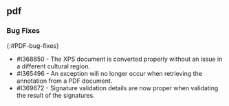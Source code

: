 ## pdf

### Bug Fixes
{:#PDF-bug-fixes}
 
* \#I368850 - The XPS document is converted properly without an issue in a different cultural region. 
* \#I365496 - An exception will no longer occur when retrieving the annotation from a PDF document. 
* \#I369672 - Signature validation details are now proper when validating the result of the signatures. 
 